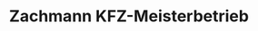 ---
title: "Zachmann KFZ-Meisterbetrieb"
url: /straubenhardt/zachmann-kfz-meisterbetrieb/
shop: Autowerkstatt
---